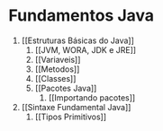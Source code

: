 # Fundamentos Java

1. [[Estruturas Básicas do Java]]
	1. [[JVM, WORA, JDK e JRE]]
	2. [[Variaveis]]
	3. [[Metodos]]
	4. [[Classes]]
	5. [[Pacotes Java]]
		1. [[Importando pacotes]]
2. [[Sintaxe Fundamental Java]]
	1. [[Tipos Primitivos]]